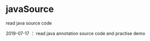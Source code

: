 # javaSource
read java source code

2019-07-17 ： read java annotation source code and practise demo


